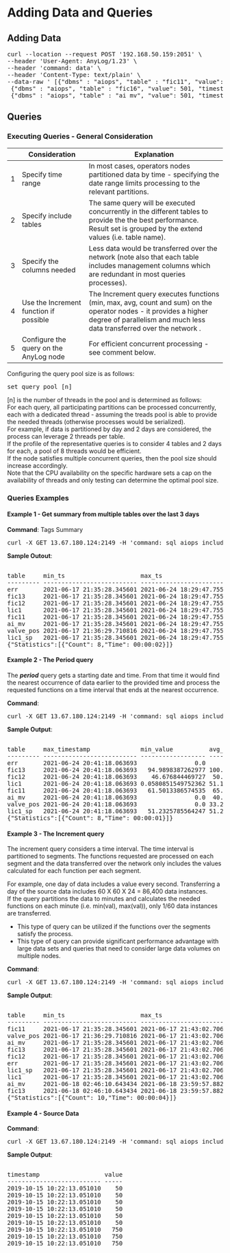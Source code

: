 # Adding Data and Queries 

## Adding Data 
<pre>
curl --location --request POST '192.168.50.159:2051' \
--header 'User-Agent: AnyLog/1.23' \
--header 'command: data' \
--header 'Content-Type: text/plain' \
--data-raw ' [{"dbms" : "aiops", "table" : "fic11", "value": 50, "timestamp": "2019-10-14T17:22:13.051101Z"},
 {"dbms" : "aiops", "table" : "fic16", "value": 501, "timestamp": "2019-10-14T17:22:13.050101Z"},
 {"dbms" : "aiops", "table" : "ai_mv", "value": 501, "timestamp": "2019-10-14T17:22:13.050101Z"}]'
</pre>

## Queries 

### Executing Queries - General Consideration
   
|     | Consideration   | Explanation   |
| --- | ------------- | ------------- | 
|   1 | Specify time range  | In most cases, operators nodes partitioned data by time - specifying the date range limits processing to the relevant partitions.  |
|   2 | Specify include tables  | The same query will be executed concurrently in the different tables to provide the the best performance. Result set is grouped by the extend values (i.e. table name).|
|   3 | Specify the columns needed  | Less data would be transferred over the network (note also that each table includes management columns which are redundant in most queries processes).|
|   4 | Use the Increment function if possible  | The Increment query executes functions (min, max, avg, count and sum) on the operator nodes - it provides a higher degree of parallelism and much less data transferred over the network .|
|   5 | Configure the query on the AnyLog node | For efficient concurrent processing - see comment below. |  

Configuring the query pool size is as follows:
<pre>
set query pool [n]
</pre>
[n] is the number of threads in the pool and is determined as follows:  
For each query, all participating partitions can be processed concurrently, each with a dedicated thread - assuming the treads pool is able to provide the needed threads (otherwise processes would be serialized).  
For example, if data is partitioned by day and 2 days are considered, the process can leverage 2 threads per table.  
If the profile of the representative queries is to consider 4 tables and 2 days for each, a pool of 8 threads would be efficient.  
If the node satisfies multiple concurrent queries, then the pool size should increase accordingly.  
Note that the CPU availability on the specific hardware sets a cap on the availability of threads and only testing can determine the optimal pool size.

### Queries Examples

#### Example 1 - Get summary from multiple tables over the last 3 days

**Command**: Tags Summary 
<pre>
curl -X GET 13.67.180.124:2149 -H 'command: sql aiops include=(fic12,fic11,valve_pos,lic1_sp,fic13,err,lic1,ai_mv) and extend=(@table_name as table) and format=table "select min(timestamp) as min_ts, max(timestamp) as max_ts, min(value) as min_value, avg(value) as avg_value, max(value) as max_value, count(*) as row_count from fic11 where timestamp > NOW() - 3 days AND timestamp < NOW()"' -H "destination: network" -H "User-Agent: AnyLog/1.23" -w "\n"
</pre>

**Sample Outout**: 
<pre>

table     min_ts                     max_ts                     min_value          avg_value          max_value        row_count 
--------- -------------------------- -------------------------- ------------------ ------------------ ---------------- --------- 
err       2021-06-17 21:35:28.345601 2021-06-24 18:29:47.755653                0.0                0.0              0.0    107822 
fic13     2021-06-17 21:35:28.345601 2021-06-24 18:29:47.755653   80.6143484115391  96.53215326296014 105.279845629465    107805 
fic12     2021-06-17 21:35:28.345601 2021-06-24 18:29:47.755653   46.5446253812245 60.394872749909005 99.5267719113708    107823 
lic1      2021-06-17 21:35:28.345601 2021-06-24 18:29:47.755653 0.0580851549752362  50.91715512561892 64.2873305621064    107818 
fic11     2021-06-17 21:35:28.345601 2021-06-24 18:29:47.755653   61.3789165600246  74.23786651358891 109.453146002271    215686 
ai_mv     2021-06-17 21:35:28.345601 2021-06-24 18:29:47.755653                0.0 38.001171585858664 98.1128334999084    107832 
valve_pos 2021-06-17 21:36:29.710816 2021-06-24 18:29:47.755653                0.0  30.53904173433069            100.0    107801 
lic1_sp   2021-06-17 21:35:28.345601 2021-06-24 18:29:47.755653               50.0  50.94744400110993 51.2325785564247    107812 
{"Statistics":[{"Count": 8,"Time": 00:00:02}]}
</pre>


#### Example 2 - The Period query

The ***period*** query gets a starting date and time. From that time it would find the nearest occurrence of data earlier
to the provided time and process the requested functions on a time interval that ends at the nearest occurrence.

**Command**: 
<pre>
curl -X GET 13.67.180.124:2149 -H 'command: sql aiops include=(fic12,fic11,valve_pos,lic1_sp,fic13,err,lic1,ai_mv) and extend=(@table_name as table) and format=table "select max(timestamp) as max_timestamp, min(value) as min_value, avg(value) as avg_value, max(value) as max_value, count(*) as row_count from fic11 where period(day, 1, now(), timestamp);"' -H "destination: network" -H "User-Agent: AnyLog/1.23" -w "\n"
</pre>
**Sample Output**: 
<pre>

table     max_timestamp              min_value          avg_value          max_value        row_count 
--------- -------------------------- ------------------ ------------------ ---------------- --------- 
err       2021-06-24 20:41:18.063693                0.0                0.0              0.0     17408 
fic13     2021-06-24 20:41:18.063693   94.9898387262977 100.02135415632446 105.181488739002     17407 
fic12     2021-06-24 20:41:18.063693    46.676844469727  50.01477294499575 53.6952177610664     17409 
lic1      2021-06-24 20:41:18.063693 0.0580851549752362 51.100734423295094 64.2873305621064     17418 
fic11     2021-06-24 20:41:18.063693   61.5013386574535  65.01510800743591 68.8252900598139     34842 
ai_mv     2021-06-24 20:41:18.063693                0.0  40.04704018814899 95.6107079982758     17417 
valve_pos 2021-06-24 20:41:18.063693                0.0 33.239299279330346            100.0     17408 
lic1_sp   2021-06-24 20:41:18.063693   51.2325785564247 51.232578556424706 51.2325785564247     17408 
{"Statistics":[{"Count": 8,"Time": 00:00:01}]}
</pre>


#### Example 3 - The Increment query
The increment query considers a time interval. The time interval is partitioned to segments. The functions requested are 
processed on each segment and the data transferred over the network only includes the values calculated for each function per each segment.

For example, one day of data includes a value every second. Transferring a day of the source data includes 60 X 60 X 24 =  86,400 data instances.  
If the query partitions the data to minutes and calculates the needed functions on each minute (i.e. min(val), max(val)), only 1/60 data instances are transferred.  
* This type of query can be utilized if the functions over the segments satisfy the process.
* This type of query can provide significant performance advantage with large data sets and queries that need to consider large data volumes on multiple nodes. 

**Command**:
<pre>
curl -X GET 13.67.180.124:2149 -H 'command: sql aiops include = (fic12,fic11,valve_pos,lic1_sp,fic13,err,lic1,ai_mv) and extend = (@table_name as table) and format=table "select increments(day, 1, timestamp), min(timestamp) as min_ts, max(timestamp) as max_ts, min(value) as min_value, avg(value) as avg_value, max(value) as max_value, count(*) as row_count from fic11 limit 10"' -H "destination: network" -H "User-Agent: AnyLog/1.23" -w "\n"
</pre>
**Sample Output**: 
<pre>

table     min_ts                     max_ts                     min_value        avg_value          max_value        row_count 
--------- -------------------------- -------------------------- ---------------- ------------------ ---------------- --------- 
fic11     2021-06-17 21:35:28.345601 2021-06-17 21:43:02.706479  101.21904438785    104.98534195167 109.274003264401       300 
valve_pos 2021-06-17 21:36:29.710816 2021-06-17 21:43:02.706479  22.320718161593  22.33864373954124 22.3581088089281       129 
ai_mv     2021-06-17 21:35:28.345601 2021-06-17 21:43:02.706479 29.9923539161682 30.369866788387267 30.7534277439117       150 
fic13     2021-06-17 21:35:28.345601 2021-06-17 21:43:02.706479 81.0654558159646  84.98458076582867 89.3334206350424       150 
fic12     2021-06-17 21:35:28.345601 2021-06-17 21:43:02.706479 91.1074474574371  94.98462551607133 99.3263548031351       150 
err       2021-06-17 21:35:28.345601 2021-06-17 21:43:02.706479              0.0                0.0              0.0       150 
lic1_sp   2021-06-17 21:35:28.345601 2021-06-17 21:43:02.706479             50.0               50.0             50.0       150 
lic1      2021-06-17 21:35:28.345601 2021-06-17 21:43:02.706479 49.9895726612152 50.000172898089936 50.0111872873829       150 
ai_mv     2021-06-18 02:46:10.643434 2021-06-18 23:59:57.882238 29.9952775239944  32.47524779401523 56.1007857322693     31388 
fic13     2021-06-18 02:46:10.643434 2021-06-18 23:59:57.882238 80.6143484115391  88.15540538945622 105.059081405841     31373 
{"Statistics":[{"Count": 10,"Time": 00:00:04}]}
</pre>


#### Example 4 - Source Data


**Command**: 
<pre>
curl -X GET 13.67.180.124:2149 -H 'command: sql aiops include=(fic12,valve_pos,lic1_sp,fic13,err,lic1,ai_mv) and extend=(@table_name as table) and format=table "select timestamp, value from fic11 where date(timestamp) = "2021-06-30";"' -H "destination: network" -H "User-Agent: AnyLog/1.23" -w "\n"
</pre>
**Sample Output**: 
<pre>

timestamp                  value
-------------------------- -----
2019-10-15 10:22:13.051010    50
2019-10-15 10:22:13.051010    50
2019-10-15 10:22:13.051010    50
2019-10-15 10:22:13.051010    50
2019-10-15 10:22:13.051010    50
2019-10-15 10:22:13.051010    50
2019-10-15 10:22:13.051010   750
2019-10-15 10:22:13.051010   750
2019-10-15 10:22:13.051010   750
</pre>
